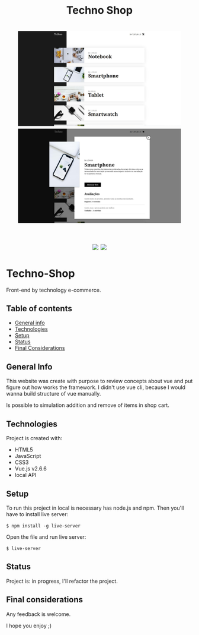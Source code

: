 <h1 align="center">
  Techno Shop
</h1>

<h1 align="center">
  <p align="center" display="flex">
    <img src='./assets/techno-home.jpg' width="440">
    <img src="./assets/techno-modal.jpg" width="440"> 
  </p>
</h1> 

<h1 align="center">
  <p display="flex">
    <img src='./assets/techno.gif' width="580">
    <img src="./assets/responsive.gif" height="350">
  </p>
</h1>

 
# Techno-Shop
Front-end by technology e-commerce.

## Table of contents
* [General info](#general-info)
* [Technologies](#technologies)
* [Setup](#setup)
* [Status](#status)
* [Final Considerations](#final-considerations)

## General Info
This website was create with purpose to review concepts about vue and put figure out how works the framework.
I didn't use vue cli, because I would wanna build structure of vue manually.

Is possible to simulation addition and remove of items in shop cart.

## Technologies
Project is created with:

* HTML5
* JavaScript
* CSS3
* Vue.js v2.6.6
* local API

## Setup
To run this project in local is necessary has node.js and npm. Then you'll have to install live server: 

```
$ npm install -g live-server
```
Open the file and run live server:

```
$ live-server
```

## Status

Project is: in progress, I'll refactor the project.

## Final considerations

Any feedback is welcome.

I hope you enjoy ;)
